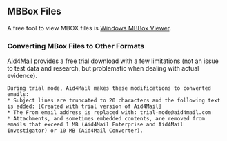 ## MBBox Files

A free tool to view MBOX files is [Windows MBBox Viewer](https://sourceforge.net/projects/mbox-viewer/). 

### Converting MBox Files to Other Formats

[Aid4Mail](https://www.aid4mail.com/download-free-trial) provides a free trial download with a few limitations (not an issue to test data and research, but problematic when dealing with actual evidence). 

```
During trial mode, Aid4Mail makes these modifications to converted emails:
* Subject lines are truncated to 20 characters and the following text is added: [Created with trial version of Aid4Mail]
* The From email address is replaced with: trial-mode@aid4mail.com
* Attachments, and sometimes embedded contents, are removed from emails that exceed 1 MB (Aid4Mail Enterprise and Aid4Mail Investigator) or 10 MB (Aid4Mail Converter).
```
